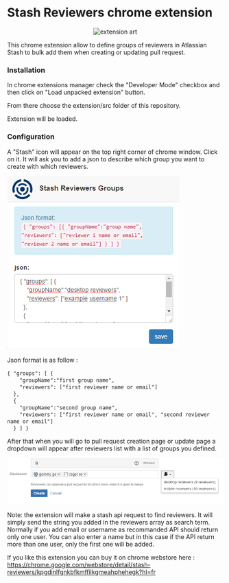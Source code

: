 Stash Reviewers chrome extension
==================

<p align="center">
<img src="https://raw.githubusercontent.com/dragouf/StashReviewersChromeExtension/master/docs/launch.png" alt="extension art" />
</p>

This chrome extension allow to define groups of reviewers in Atlassian Stash to bulk add them when creating or updating pull request.

### Installation

In chrome extensions manager check the "Developer Mode" checkbox and then click on "Load unpacked extension" button.

From there choose the extension/src folder of this repository.

Extension will be loaded.

### Configuration

A "Stash" icon will appear on the top right corner of chrome window. Click on it. It will ask you to add a json to describe which group you want to create with which reviewers.

![GitHub Logo](/docs/configuration_resized.png)

Json format is as follow :

```
{ "groups": [ { 
    "groupName":"first group name", 
    "reviewers": ["first reviewer name or email"] 
  },
  { 
    "groupName":"second group name", 
    "reviewers": ["first reviewer name or email", "second reviewer name or email"] 
  } ] }
```

After that when you will go to pull request creation page or update page a dropdown will appear after reviewers list with a list of groups you defined.

![GitHub Logo](/docs/add_group.png)

Note: the extension will make a stash api request to find reviewers. It will simply send the string you added in the reviewers array as search term. Normally if you add email or username as recommanded API should return only one user. You can also enter a name but in this case if the API return more than one user, only the first one will be added.


If you like this extension you can buy it on chrome webstore here : https://chrome.google.com/webstore/detail/stash-reviewers/kpgdinlfgnkbfkmffilkgmeahphehegk?hl=fr

